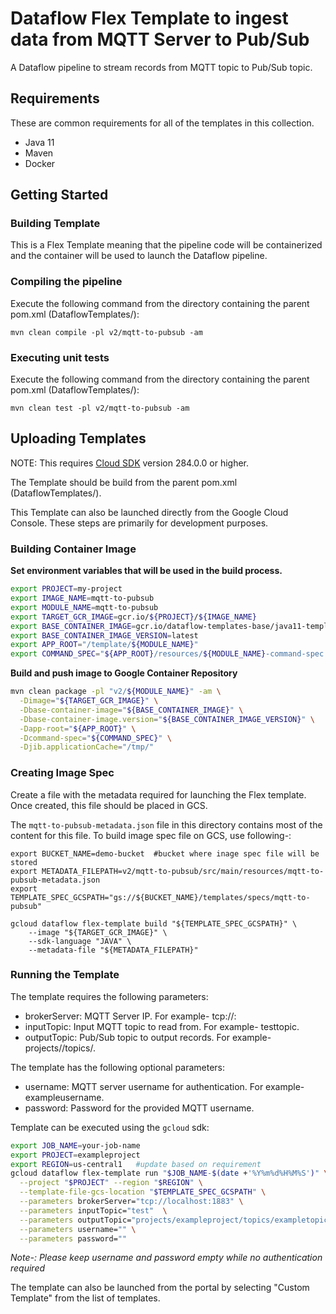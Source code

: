 # Dataflow Flex Template to ingest data from MQTT Server to Pub/Sub

A Dataflow pipeline to stream records from MQTT topic to Pub/Sub topic.

## Requirements

These are common requirements for all of the templates in this collection.

*   Java 11
*   Maven
*   Docker

## Getting Started

### Building Template

This is a Flex Template meaning that the pipeline code will be containerized and
the container will be used to launch the Dataflow pipeline.

### Compiling the pipeline

Execute the following command from the directory containing the parent pom.xml
(DataflowTemplates/):

```shell
mvn clean compile -pl v2/mqtt-to-pubsub -am
```

### Executing unit tests

Execute the following command from the directory containing the parent pom.xml
(DataflowTemplates/):

```shell
mvn clean test -pl v2/mqtt-to-pubsub -am
```

## Uploading Templates

NOTE: This requires [Cloud SDK](https://cloud.google.com/sdk/downloads) version
284.0.0 or higher.

The Template should be build from the parent pom.xml (DataflowTemplates/).

This Template can also be launched directly from the Google Cloud Console. These
steps are primarily for development purposes.

### Building Container Image

__Set environment variables that will be used in the build process.__

```sh
export PROJECT=my-project
export IMAGE_NAME=mqtt-to-pubsub
export MODULE_NAME=mqtt-to-pubsub
export TARGET_GCR_IMAGE=gcr.io/${PROJECT}/${IMAGE_NAME}
export BASE_CONTAINER_IMAGE=gcr.io/dataflow-templates-base/java11-template-launcher-base
export BASE_CONTAINER_IMAGE_VERSION=latest
export APP_ROOT="/template/${MODULE_NAME}"
export COMMAND_SPEC="${APP_ROOT}/resources/${MODULE_NAME}-command-spec.json"
```

__Build and push image to Google Container Repository__

```sh
mvn clean package -pl "v2/${MODULE_NAME}" -am \
  -Dimage="${TARGET_GCR_IMAGE}" \
  -Dbase-container-image="${BASE_CONTAINER_IMAGE}" \
  -Dbase-container-image.version="${BASE_CONTAINER_IMAGE_VERSION}" \
  -Dapp-root="${APP_ROOT}" \
  -Dcommand-spec="${COMMAND_SPEC}" \
  -Djib.applicationCache="/tmp/"
```

### Creating Image Spec

Create a file with the metadata required for launching the Flex template. Once
created, this file should be placed in GCS.

The `mqtt-to-pubsub-metadata.json` file in this directory
contains most of the content for this file. To build image spec file on GCS, use following-:
```shell
export BUCKET_NAME=demo-bucket  #bucket where inage spec file will be stored
export METADATA_FILEPATH=v2/mqtt-to-pubsub/src/main/resources/mqtt-to-pubsub-metadata.json
export TEMPLATE_SPEC_GCSPATH="gs://${BUCKET_NAME}/templates/specs/mqtt-to-pubsub"

gcloud dataflow flex-template build "${TEMPLATE_SPEC_GCSPATH}" \
    --image "${TARGET_GCR_IMAGE}" \
    --sdk-language "JAVA" \
    --metadata-file "${METADATA_FILEPATH}"
```

### Running the Template

The template requires the following parameters:

* brokerServer: MQTT Server IP. For example-
  tcp://<MQTT-Host-IP>:<PORT>
* inputTopic: Input MQTT topic to read from. For
  example- testtopic.
* outputTopic: Pub/Sub topic to output records. For example-
  projects/<project-id>/topics/<topic-name>.


The template has the following optional parameters:
* username: MQTT server username for authentication. For example- exampleusername.
* password: Password for the provided MQTT username.

Template can be executed using the `gcloud` sdk:

```sh
export JOB_NAME=your-job-name
export PROJECT=exampleproject
export REGION=us-central1   #update based on requirement
gcloud dataflow flex-template run "$JOB_NAME-$(date +'%Y%m%d%H%M%S')" \
  --project "$PROJECT" --region "$REGION" \
  --template-file-gcs-location "$TEMPLATE_SPEC_GCSPATH" \
  --parameters brokerServer="tcp://localhost:1883" \
  --parameters inputTopic="test"  \
  --parameters outputTopic="projects/exampleproject/topics/exampletopic" \
  --parameters username="" \
  --parameters password=""
```
*Note-: Please keep username and password empty while no authentication required*

The template can also be launched from the portal by selecting "Custom Template"
from the list of templates.
